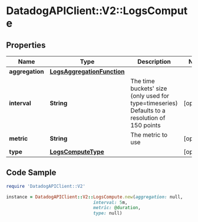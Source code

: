 # DatadogAPIClient::V2::LogsCompute

## Properties

Name | Type | Description | Notes
------------ | ------------- | ------------- | -------------
**aggregation** | [**LogsAggregationFunction**](LogsAggregationFunction.md) |  | 
**interval** | **String** | The time buckets&#39; size (only used for type&#x3D;timeseries) Defaults to a resolution of 150 points | [optional] 
**metric** | **String** | The metric to use | [optional] 
**type** | [**LogsComputeType**](LogsComputeType.md) |  | [optional] 

## Code Sample

```ruby
require 'DatadogAPIClient::V2'

instance = DatadogAPIClient::V2::LogsCompute.new(aggregation: null,
                                 interval: 5m,
                                 metric: @duration,
                                 type: null)
```


